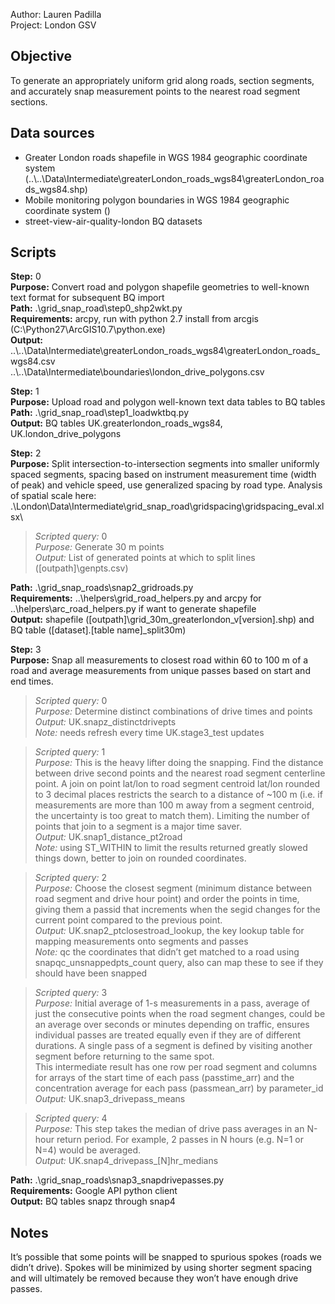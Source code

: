 Author: Lauren Padilla  
Project: London GSV

## Objective
To generate an appropriately uniform grid along roads, section segments, and accurately snap measurement points to the nearest road segment sections. 

## Data sources
- Greater London roads shapefile in WGS 1984 geographic coordinate system (..\\..\Data\Intermediate\greaterLondon_roads_wgs84\greaterLondon_roads_wgs84.shp)
- Mobile monitoring polygon boundaries in WGS 1984 geographic coordinate system ()
- street-view-air-quality-london BQ datasets

## Scripts
**Step:** 0  
**Purpose:** Convert road and polygon shapefile geometries to well-known text format for subsequent BQ import  
**Path:** .\grid_snap_road\step0_shp2wkt.py  
**Requirements:** arcpy, run with python 2.7 install from arcgis (C:\Python27\ArcGIS10.7\python.exe)  
**Output:** ..\\..\Data\Intermediate\greaterLondon_roads_wgs84\greaterLondon_roads_wgs84.csv  
..\\..\Data\Intermediate\boundaries\london_drive_polygons.csv

**Step:** 1  
**Purpose:** Upload road and polygon well-known text data tables to BQ tables  
**Path:** .\grid_snap_road\step1_loadwktbq.py  
**Output:** BQ tables UK.greaterlondon_roads_wgs84, UK.london_drive_polygons

**Step:** 2  
**Purpose:** Split intersection-to-intersection segments into smaller uniformly spaced segments, spacing based on instrument measurement time (width of peak) and vehicle speed, use generalized spacing by road type. Analysis of spatial scale here: .\London\Data\Intermediate\grid_snap_road\gridspacing\gridspacing_eval.xlsx\
>*Scripted query:* 0  
*Purpose:* Generate 30 m points  
*Output:* List of generated points at which to split lines ([outpath]\genpts.csv)

**Path:** .\grid_snap_roads\snap2_gridroads.py  
**Requirements:** ..\helpers\grid_road_helpers.py and arcpy for ..\helpers\arc_road_helpers.py if want to generate shapefile  
**Output:** shapefile ([outpath]\grid_30m_greaterlondon_v[version].shp) and BQ table ([dataset].[table name]_split30m)

**Step:** 3  
**Purpose:** Snap all measurements to closest road within 60 to 100 m of a road and average measurements from unique passes based on start and end times.

>*Scripted query:* 0  
*Purpose:* Determine distinct combinations of drive times and points  
*Output:* UK.snapz_distinctdrivepts  
*Note:* needs refresh every time UK.stage3_test updates

>*Scripted query:* 1  
*Purpose:* This is the heavy lifter doing the snapping. Find the distance between drive second points and the nearest road segment centerline point. A join on point lat/lon to road segment centroid lat/lon rounded to 3 decimal places restricts the search to a distance of ~100 m (i.e. if measurements are more than 100 m away from a segment centroid, the uncertainty is too great to match them). Limiting the number of points that join to a segment is a major time saver.  
*Output:* UK.snap1_distance_pt2road  
*Note:* using ST_WITHIN to limit the results returned greatly slowed things down, better to join on rounded coordinates. 

>*Scripted query:* 2  
*Purpose:* Choose the closest segment (minimum distance between road segment and drive hour point) and order the points in time, giving them a passid that increments when the segid changes for the current point compared to the previous point.  
*Output:* UK.snap2_ptclosestroad_lookup, the key lookup table for mapping measurements onto segments and passes  
*Note:* qc the coordinates that didn’t get matched to a road using snapqc_unsnappedpts_count query, also can map these to see if they should have been snapped

>*Scripted query:* 3  
*Purpose:* Initial average of 1-s measurements in a pass, average of just the consecutive points when the road segment changes, could be an average over seconds or minutes depending on traffic, ensures individual passes are treated equally even if they are of different durations. A single pass of a segment is defined by visiting another segment before returning to the same spot.  
This intermediate result has one row per road segment and columns for arrays of the start time of each pass (passtime_arr) and the concentration average for each pass (passmean_arr) by parameter_id  
*Output:* UK.snap3_drivepass_means  

>*Scripted query:* 4  
*Purpose:* This step takes the median of drive pass averages in an N-hour return period. For example, 2 passes in N hours (e.g. N=1 or N=4) would be averaged.  
*Output:* UK.snap4_drivepass_[N]hr_medians  

**Path:** .\grid_snap_roads\snap3_snapdrivepasses.py  
**Requirements:** Google API python client  
**Output:** BQ tables snapz through snap4  

## Notes
It’s possible that some points will be snapped to spurious spokes (roads we didn’t drive). Spokes will be minimized by using shorter segment spacing and will ultimately be removed because they won’t have enough drive passes.
